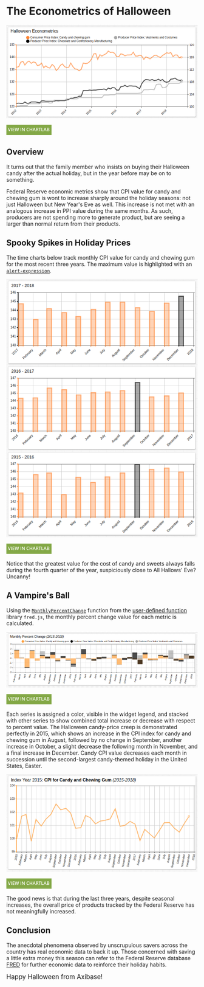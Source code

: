 # The Econometrics of Halloween

![](./images/halloween-1.png)

[![](../../research/images/new-button.png)](https://apps.axibase.com/chartlab/5ffd61e3#fullscreen)

## Overview

It turns out that the family member who insists on buying their Halloween candy after the actual holiday, but in the year before may be on to something.

Federal Reserve economic metrics show that CPI value for candy and chewing gum is wont to increase sharply around the holiday seasons: not just Halloween but New Year's Eve as well. This increase is not met with an analogous increase in PPI value during the same months. As such, producers are not spending more to generate product, but are seeing a larger than normal return from their products.

## Spooky Spikes in Holiday Prices

The time charts below track monthly CPI value for candy and chewing gum for the most recent three years. The maximum value is highlighted with an [`alert-expression`](https://axibase.com/docs/charts/widgets/shared#alert-expression).

![](./images/halloween-3.png)

[![](../../research/images/new-button.png)](https://apps.axibase.com/chartlab/582c8bd3#fullscreen)

Notice that the greatest value for the cost of candy and sweets always falls during the fourth quarter of the year, suspiciously close to All Hallows' Eve? Uncanny!

## A Vampire's Ball

Using the [`MonthlyPercentChange`](https://axibase.com/docs/charts/syntax/udf.html#examples) function from the [user-defined function](https://axibase.com/docs/charts/syntax/udf.html) library `fred.js`, the monthly percent change value for each metric is calculated.

![](./images/halloween-4.png)

[![](../../research/images/new-button.png)](https://apps.axibase.com/chartlab/7a8435b4#fullscreen)

Each series is assigned a color, visible in the widget legend, and stacked with other series to show combined total increase or decrease with respect to percent value. The Halloween candy-price creep is demonstrated perfectly in 2015, which shows an increase in the CPI index for candy and chewing gum in August, followed by no change in September, another increase in October, a slight decrease the following month in November, and a final increase in December. Candy CPI value decreases each month in succession until the second-largest candy-themed holiday in the United States, Easter.

![](./images/halloween-5.png)

[![](../../research/images/new-button.png)](https://apps.axibase.com/chartlab/f398dc53#fullscreen)

The good news is that during the last three years, despite seasonal increases, the overall price of products tracked by the Federal Reserve has not meaningfully increased.

## Conclusion

The anecdotal phenomena observed by unscrupulous savers across the country has real economic data to back it up. Those concerned with saving a little extra money this season can refer to the Federal Reserve database [FRED](https://fred.stlouisfed.org/) for further economic data to reinforce their holiday habits.

<big>Happy Halloween from Axibase!</big>